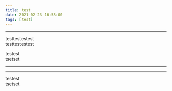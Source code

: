 ```yaml
---
title: test
date: 2021-02-23 16:58:00
tags: [test]
---
```

---------------------------------------------------------------------------------------------------------  

testtestestest    
testtestestest    

  <!--more--> 
  
testest  
tsetset  

---------------------------------------------------------------------------------------------------------  
---------------------------------------------------------------------------------------------------------  

  
testest  
tsetset  
